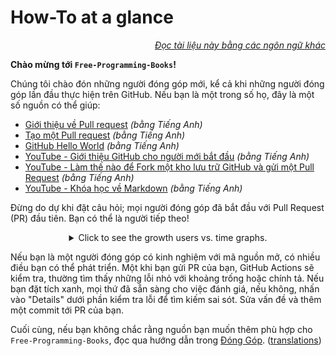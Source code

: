 # How-To at a glance

<div align="right" markdown="1">

*[Đọc tài liệu này bằng các ngôn ngữ khác](../README.md#translations)*

</div>

**Chào mừng tới `Free-Programming-Books`!**

Chúng tôi chào đón những người đóng góp mới, kể cả khi những người đóng góp lần đầu thực hiện trên GitHub. Nếu bạn là một trong số họ, đây là một số nguồn có thể giúp:

* [Giới thiệu về Pull request](https://docs.github.com/en/pull-requests/collaborating-with-pull-requests/proposing-changes-to-your-work-with-pull-requests/about-pull-requests) *(bằng Tiếng Anh)*
* [Tạo một Pull request](https://docs.github.com/en/pull-requests/collaborating-with-pull-requests/proposing-changes-to-your-work-with-pull-requests/creating-a-pull-request) *(bằng Tiếng Anh)*
* [GitHub Hello World](https://docs.github.com/en/get-started/quickstart/hello-world) *(bằng Tiếng Anh)*
* [YouTube - Giới thiệu GitHub cho người mới bắt đầu](https://www.youtube.com/watch?v=0fKg7e37bQE) *(bằng Tiếng Anh)*
* [YouTube - Làm thế nào để Fork một kho lưu trữ GitHub và gửi một Pull Request](https://www.youtube.com/watch?v=G1I3HF4YWEw) *(bằng Tiếng Anh)*
* [YouTube - Khóa học về Markdown](https://www.youtube.com/watch?v=HUBNt18RFbo) *(bằng Tiếng Anh)*


Đừng do dự khi đặt câu hỏi; mọi người đóng góp đã bắt đầu với Pull Request (PR) đầu tiên. Bạn có thể là người tiếp theo!

<details align="center" markdown="1">
<summary>Click to see the growth users vs. time graphs.</summary>

[![EbookFoundation/free-programming-books's Contributor over time Graph](https://contributor-overtime-api.apiseven.com/contributors-svg?chart=contributorOverTime&repo=ebookfoundation/free-programming-books)](https://www.apiseven.com/en/contributor-graph?chart=contributorOverTime&repo=ebookfoundation/free-programming-books)

[![EbookFoundation/free-programming-books's Monthly Active Contributors graph](https://contributor-overtime-api.apiseven.com/contributors-svg?chart=contributorMonthlyActivity&repo=ebookfoundation/free-programming-books)](https://www.apiseven.com/en/contributor-graph?chart=contributorMonthlyActivity&repo=ebookfoundation/free-programming-books)

NOTE: Contribution spikes use to match with the [Hacktoberfest event](https://hacktoberfest.digitalocean.com) dates.

</details>

Nếu bạn là một người đóng góp có kinh nghiệm với mã nguồn mở, có nhiều điều bạn có thể phát triển. Một khi bạn gửi PR của bạn, GitHub Actions sẽ kiểm tra, thường tìm thấy những lỗi nhỏ với khoảng trống hoặc chính tả. Nếu bạn đặt tích xanh, mọi thứ đã sẵn sàng cho việc đánh giá, nếu không, nhấn vào "Details" dưới phần kiểm tra lỗi để tìm kiếm sai sót. Sửa vấn đề và thêm một commit tới PR của bạn.

Cuối cùng, nếu bạn không chắc rằng nguồn bạn muốn thêm phù hợp cho `Free-Programming-Books`, đọc qua hướng dẫn trong [Đóng Góp](CONTRIBUTING-vi.md). ([translations](../README.md#translations))
